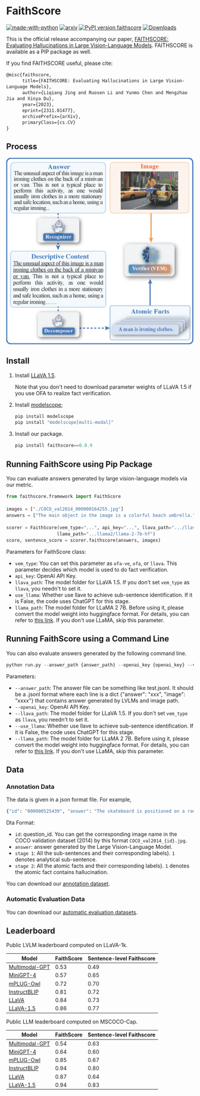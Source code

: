 # FaithScore
[![made-with-python](https://img.shields.io/badge/Made%20with-Python-red.svg)](#python)
[![arxiv](https://img.shields.io/badge/arXiv-2311.01477-b31b1b.svg)](https://arxiv.org/abs/2311.01477)
[![PyPI version faithscore](https://badge.fury.io/py/faithscore.svg)](https://pypi.python.org/pypi/faithscore/)
[![Downloads](https://pepy.tech/badge/faithscore)](https://pepy.tech/project/faithscore)

This is the official release accompanying our paper, [FAITHSCORE: Evaluating Hallucinations in Large Vision-Language Models](https://arxiv.org/abs/2311.01477). FAITHSCORE is available as a PIP package as well.

If you find FAITHSCORE useful, please cite:
```
@misc{faithscore,
      title={FAITHSCORE: Evaluating Hallucinations in Large Vision-Language Models}, 
      author={Liqiang Jing and Ruosen Li and Yunmo Chen and Mengzhao Jia and Xinya Du},
      year={2023},
      eprint={2311.01477},
      archivePrefix={arXiv},
      primaryClass={cs.CV}
}
```

## Process
![FAITHSCORE process](faithscore.png)


## Install

1. Install [LLaVA 1.5](https://github.com/haotian-liu/LLaVA). 
   
   Note that you don't need to download parameter weights of LLaVA 1.5 if you use OFA to realize fact verification. 
2. Install [modelscope](https://modelscope.cn/home);
   ```python
   pip install modelscope
   pip install "modelscope[multi-modal]" 
   ```
3. Install our package.
    ```python
    pip install faithscore==0.0.9
    ```

## Running FaithScore using Pip Package
You can evaluate answers generated by large vision-language models via our metric. 

```python
from faithscore.framework import FaithScore

images = ["./COCO_val2014_000000164255.jpg"]
answers = ["The main object in the image is a colorful beach umbrella."]

scorer = FaithScore(vem_type="...", api_key="...", llava_path=".../llava/eval/checkpoints/llava-v1.5-13b", use_llama=False,
                   llama_path="...llama2/llama-2-7b-hf")
score, sentence_score = scorer.faithscore(answers, images)
```

Parameters for FaithScore class:
- `vem_type`: You can set this parameter as `ofa-ve`, `ofa`, or `llava`. This parameter decides which model is used to do fact verification. 
- `api_key`: OpenAI API Key.
- `llava_path`: The model folder for LLaVA 1.5. If you don't set `vem_type` as `llava`, you needn't to set it.
- `use_llama`: Whether use llave to achieve sub-sentence identification. If it is False, the code uses ChatGPT for this stage. 
- `llama_path`: The model folder for LLaMA 2 7B. Before using it, please convert the model weight into huggingface format. For details, you can refer to [this link](https://huggingface.co/docs/transformers/model_doc/llama2). If you don't use LLaMA, skip this parameter.

## Running FaithScore using a Command Line
You can also evaluate answers generated by the following command line.

```python
python run.py --answer_path {answer_path} --openai_key {openai_key} --vem_type {vem_type} --llava_path {llava_path} --llama_path {llama_path} --use_llama {use_llama}
```
Parameters:
- `--answer_path`:  The answer file can be something like test.jsonl. It should be a .jsonl format where each line is a dict {"answer": "xxx", "image": "xxxx"} that contains answer generated by LVLMs and image path.
- `--openai_key`: OpenAI API Key.
- `--llava_path`: The model folder for LLaVA 1.5. If you don't set `vem_type` as `llava`, you needn't to set it.
- `--use_llama`: Whether use llave to achieve sub-sentence identification. If it is False, the code uses ChatGPT for this stage. 
- `--llama_path`: The model folder for LLaMA 2 7B. Before using it, please convert the model weight into huggingface format. For details, you can refer to [this link](https://huggingface.co/docs/transformers/model_doc/llama2). If you don't use LLaMA, skip this parameter.

## Data
### Annotation Data
The data is given in a json format file. For example, 
```python
{"id": "000000525439", "answer": "The skateboard is positioned on a ramp, with the skateboarder standing on it.", "stage 1": {"The skateboard is positioned on a ramp": 1, " with the skateboarder standing on it": 1}, "stage 2": {"There is a skateboard.": 1, "There is a ramp.": 0, "There is a skateboarder.": 1, "The skateboarder is standing on a skateboard.": 0}}
```
Dta Format:
- `id`:  question_id. You can get the corresponding image name in the COCO validation dataset (2014) by this format `COCO_val2014_{id}.jpg`. 
- `answer`: answer generated by the Large Vision-Language Model.
- `stage 1`: All the sub-sentences and their corresponding labels}. `1` denotes analytical sub-sentence.
- `stage 2`: All the atomic facts and their corresponding labels}. `1` denotes the atomic fact contains hallucination.

You can download our [annotation dataset](https://github.com/bcdnlp/FAITHSCORE/blob/main/annotation.jsonl).



### Automatic Evaluation Data
You can download our [automatic evaluation datasets](https://drive.google.com/drive/folders/10RyGYrtEdxFC2u8wE_ojeSDslN7CQ4OM?usp=drive_link).

## Leaderboard
Public LVLM leaderboard computed on LLaVA-1k. 

| Model |  FaithScore | Sentence-level Faithscore |
|---|---|---|
| [Multimodal-GPT](https://arxiv.org/abs/2305.04790)                                         | 0.53 | 0.49 |
| [MiniGPT-4](https://arxiv.org/abs/2304.10592)                                        |  0.57 | 0.65 |
| [mPLUG-Owl](https://arxiv.org/abs/2304.14178)                    |  0.72 | 0.70 |
| [InstructBLIP](https://arxiv.org/abs/2305.06500)                  |  0.81 | 0.72 |
| [LLaVA](https://arxiv.org/abs/2304.08485)                    | 0.84 | 0.73 |
| [LLaVA-1.5](https://arxiv.org/abs/2310.03744)                           |  0.86 | 0.77 |


Public LLM leaderboard computed on  MSCOCO-Cap. 


| Model |  FaithScore | Sentence-level Faithscore |
|---|---|---|
| [Multimodal-GPT](https://arxiv.org/abs/2305.04790)                                         | 0.54 | 0.63 |
| [MiniGPT-4](https://arxiv.org/abs/2304.10592)                                        |  0.64 | 0.60 |
| [mPLUG-Owl](https://arxiv.org/abs/2304.14178)                    |  0.85 | 0.67 |
| [InstructBLIP](https://arxiv.org/abs/2305.06500)                  |  0.94 | 0.80 |
| [LLaVA](https://arxiv.org/abs/2304.08485)                    | 0.87 | 0.64 |
| [LLaVA-1.5](https://arxiv.org/abs/2310.03744)                           |  0.94 | 0.83 |
